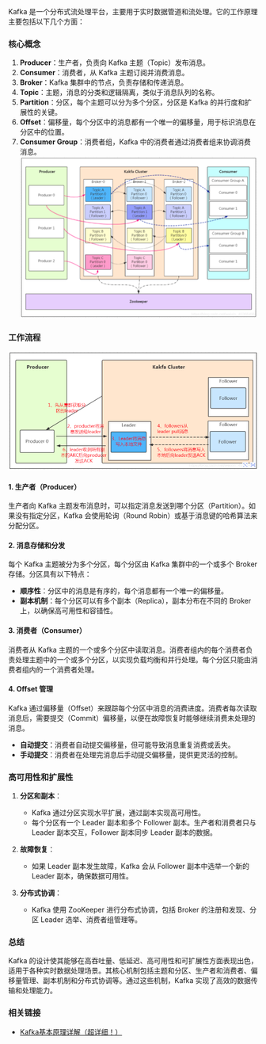 Kafka 是一个分布式流处理平台，主要用于实时数据管道和流处理。它的工作原理主要包括以下几个方面：

### 核心概念

1. **Producer**：生产者，负责向 Kafka 主题（Topic）发布消息。
2. **Consumer**：消费者，从 Kafka 主题订阅并消费消息。
3. **Broker**：Kafka 集群中的节点，负责存储和传递消息。
4. **Topic**：主题，消息的分类和逻辑隔离，类似于消息队列的名称。
5. **Partition**：分区，每个主题可以分为多个分区，分区是 Kafka 的并行度和扩展性的关键。
6. **Offset**：偏移量，每个分区中的消息都有一个唯一的偏移量，用于标识消息在分区中的位置。
7. **Consumer Group**：消费者组，Kafka 中的消费者通过消费者组来协调消费消息。
![kafka](images/architecture.png)
### 工作流程
![work flow](images/work_flow.png)
#### 1. 生产者（Producer）

生产者向 Kafka 主题发布消息时，可以指定消息发送到哪个分区（Partition）。如果没有指定分区，Kafka 会使用轮询（Round Robin）或基于消息键的哈希算法来分配分区。

#### 2. 消息存储和分发

每个 Kafka 主题被分为多个分区，每个分区由 Kafka 集群中的一个或多个 Broker 存储。分区具有以下特点：

- **顺序性**：分区中的消息是有序的，每个消息都有一个唯一的偏移量。
- **副本机制**：每个分区可以有多个副本（Replica），副本分布在不同的 Broker 上，以确保高可用性和容错性。

#### 3. 消费者（Consumer）

消费者从 Kafka 主题的一个或多个分区中读取消息。消费者组内的每个消费者负责处理主题中的一个或多个分区，以实现负载均衡和并行处理。每个分区只能由消费者组内的一个消费者处理。

#### 4. Offset 管理

Kafka 通过偏移量（Offset）来跟踪每个分区中消息的消费进度。消费者每次读取消息后，需要提交（Commit）偏移量，以便在故障恢复时能够继续消费未处理的消息。

- **自动提交**：消费者自动提交偏移量，但可能导致消息重复消费或丢失。
- **手动提交**：消费者在处理完消息后手动提交偏移量，提供更灵活的控制。

### 高可用性和扩展性

1. **分区和副本**：
    - Kafka 通过分区实现水平扩展，通过副本实现高可用性。
    - 每个分区有一个 Leader 副本和多个 Follower 副本。生产者和消费者只与 Leader 副本交互，Follower 副本同步 Leader 副本的数据。

2. **故障恢复**：
    - 如果 Leader 副本发生故障，Kafka 会从 Follower 副本中选举一个新的 Leader 副本，确保数据可用性。

3. **分布式协调**：
    - Kafka 使用 ZooKeeper 进行分布式协调，包括 Broker 的注册和发现、分区 Leader 选举、消费者组管理等。

### 总结

Kafka 的设计使其能够在高吞吐量、低延迟、高可用性和可扩展性方面表现出色，适用于各种实时数据处理场景。其核心机制包括主题和分区、生产者和消费者、偏移量管理、副本机制和分布式协调等。通过这些机制，Kafka 实现了高效的数据传输和处理能力。


### 相关链接
- [Kafka基本原理详解（超详细！）](https://blog.csdn.net/weixin_45366499/article/details/106943229)